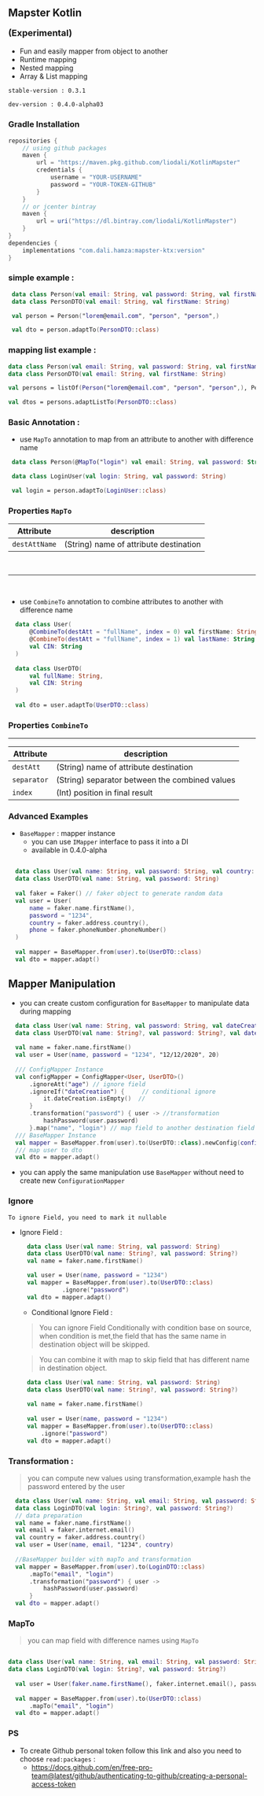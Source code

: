 ## Mapster Kotlin <p style="font-size:18px">(Experimental)</p>

* Fun and easily mapper from object to another
* Runtime mapping
* Nested mapping
* Array & List mapping

`stable-version : 0.3.1`

`dev-version : 0.4.0-alpha03`

### Gradle Installation

```groovy
repositories {
    // using github packages
    maven {
        url = "https://maven.pkg.github.com/liodali/KotlinMapster"
        credentials {
            username = "YOUR-USERNAME"
            password = "YOUR-TOKEN-GITHUB"
        }
    }
    // or jcenter bintray
    maven {
        url = uri("https://dl.bintray.com/liodali/KotlinMapster")
    }
}
dependencies {
    implementations "com.dali.hamza:mapster-ktx:version"
}
```

### simple example :

```kotlin
 data class Person(val email: String, val password: String, val firstName: String)
 data class PersonDTO(val email: String, val firstName: String)

 val person = Person("lorem@email.com", "person", "person",)

 val dto = person.adaptTo(PersonDTO::class)
```

### mapping list example :

```kotlin
data class Person(val email: String, val password: String, val firstName: String)
data class PersonDTO(val email: String, val firstName: String)

val persons = listOf(Person("lorem@email.com", "person", "person",), Person("lorem@email.com", "person", "person",))

val dtos = persons.adaptListTo(PersonDTO::class)
```

### Basic Annotation :

* use `MapTo` annotation to map from an attribute to another with difference name

```kotlin
 data class Person(@MapTo("login") val email: String, val password: String, val firstName: String, val adr: Address)

 data class LoginUser(val login: String, val password: String)

 val login = person.adaptTo(LoginUser::class)


```

### Properties `MapTo`

Attribute     | description | 
--------------| ------------|
`destAttName` | (String) name of attribute destination         | 

<br>

-------------------------
<br>

* use `CombineTo` annotation to combine attributes to another with difference name

```kotlin
  data class User(
      @CombineTo(destAtt = "fullName", index = 0) val firstName: String,
      @CombineTo(destAtt = "fullName", index = 1) val lastName: String,
      val CIN: String
  )
  
  data class UserDTO(
      val fullName: String,
      val CIN: String
  )
  
  val dto = user.adaptTo(UserDTO::class)

```

### Properties `CombineTo`

-------------------------

Attribute     | description | 
--------------| ------------|
`destAtt`     | (String) name of attribute destination         | 
`separator`   | (String) separator between the combined values       | 
`index`       | (Int)  position in final result       | 

### Advanced Examples

* `BaseMapper` : mapper instance
    * you can use `IMapper` interface to pass it into a DI
    * available in 0.4.0-alpha

```kotlin

  data class User(val name: String, val password: String, val country: String, val phone: String)
  data class UserDTO(val name: String, val password: String)
  
  val faker = Faker() // faker object to generate random data
  val user = User(
      name = faker.name.firstName(),
      password = "1234",
      country = faker.address.country(),
      phone = faker.phoneNumber.phoneNumber()
  )
  
  val mapper = BaseMapper.from(user).to(UserDTO::class)
  val dto = mapper.adapt()
```

## Mapper Manipulation

* you can create custom configuration for `BaseMapper` to manipulate data during mapping

```kotlin
  data class User(val name: String, val password: String, val dateCreation: String, val age: Int)
  data class UserDTO(val name: String?, val password: String?, val dateCreation: String?, val age: Int?)
  
  val name = faker.name.firstName()
  val user = User(name, password = "1234", "12/12/2020", 20)
  
  /// ConfigMapper Instance
  val configMapper = ConfigMapper<User, UserDTO>()
      .ignoreAtt("age") // ignore field
      .ignoreIf("dateCreation") {     // conditional ignore
          it.dateCreation.isEmpty()  //
      }
      .transformation("password") { user -> //transformation
          hashPassword(user.password)
      }.map("name", "login") // map field to another destination field
  /// BaseMapper Instance
  val mapper = BaseMapper.from(user).to(UserDTO::class).newConfig(configMapper)
  /// map user to dto
  val dto = mapper.adapt()
```

* you can apply the same manipulation use `BaseMapper` without need to create new `ConfigurationMapper`

### Ignore
    To ignore Field, you need to mark it nullable

* Ignore Field :
  

  ```kotlin
    data class User(val name: String, val password: String)
    data class UserDTO(val name: String?, val password: String?)
    val name = faker.name.firstName()
  
    val user = User(name, password = "1234")
    val mapper = BaseMapper.from(user).to(UserDTO::class)
              .ignore("password") 
    val dto = mapper.adapt()
  ```
    * Conditional Ignore Field :

  > You can ignore Field Conditionally with condition base on source, when condition is met,the field that has the same name in destination object will be skipped.

  > You can combine it with map to skip field that has different name in destination object.

  ```kotlin
    data class User(val name: String, val password: String)
    data class UserDTO(val name: String?, val password: String?)
    
    val name = faker.name.firstName()
    
    val user = User(name, password = "1234")
    val mapper = BaseMapper.from(user).to(UserDTO::class)
        .ignore("password")
    val dto = mapper.adapt()
  ```

### Transformation :

> you can compute new values using transformation,example hash the password entered by the user

```kotlin
  data class User(val name: String, val email: String, val password: String, val country: String)
  data class LoginDTO(val login: String?, val password: String?)
  // data preparation
  val name = faker.name.firstName()
  val email = faker.internet.email()
  val country = faker.address.country()
  val user = User(name, email, "1234", country)
  
  //BaseMapper builder with mapTo and transformation 
  val mapper = BaseMapper.from(user).to(LoginDTO::class)
      .mapTo("email", "login")
      .transformation("password") { user ->
          hashPassword(user.password)
      }
  val dto = mapper.adapt()
```

### MapTo

> you can map field with difference names using `MapTo`

```kotlin

data class User(val name: String, val email: String, val password: String, val country: String)
data class LoginDTO(val login: String?, val password: String?)
  
  val user = User(faker.name.firstName(), faker.internet.email(), password = "1234",faker.address.country())
  
  val mapper = BaseMapper.from(user).to(UserDTO::class)
      .mapTo("email", "login")
  val dto = mapper.adapt()
```

### PS

* To create Github personal token follow this link and also you need to choose `read:packages` :
    * https://docs.github.com/en/free-pro-team@latest/github/authenticating-to-github/creating-a-personal-access-token
